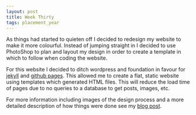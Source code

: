 ```yaml
---
layout: post
title: Week Thirty
tags: placement_year
---
```


As things had started to quieten off I decided to redesign my website to make it more colourful.
Instead of jumping straight in I decided to use PhotoShop to plan and layout my design in order to create a template in which to follow when coding the website.

For this website I decided to ditch wordpress and foundation in favour for [jekyll](http://jekyllrb.com/) and [github pages](https://pages.github.com/). This allowed me to create a flat, static website using templates which generated HTML files. This will reduce the load time of pages due to no queries to a database to get posts, images, etc.

For more information including images of the design process and a more detailed description of how things were done see my [blog post](http://localhost:4000/posts/heybenshort/).